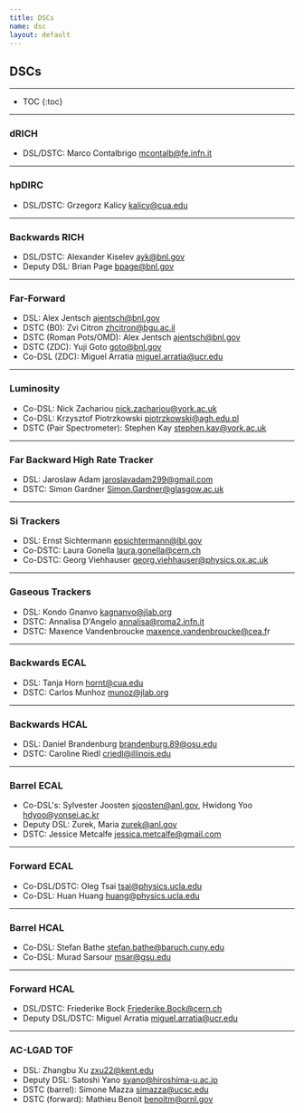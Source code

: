 ```yaml
---
title: DSCs
name: dsc
layout: default
---
```


<h2>DSCs</h2>

---

* TOC
{:toc}

---


### dRICH
* DSL/DSTC: Marco Contalbrigo <mcontalb@fe.infn.it>

---

### hpDIRC
* DSL/DSTC: Grzegorz Kalicy <kalicy@cua.edu>

---

### Backwards RICH
* DSL/DSTC: Alexander Kiselev <ayk@bnl.gov>
* Deputy DSL: Brian Page <bpage@bnl.gov>

---

### Far-Forward
* DSL: Alex Jentsch <ajentsch@bnl.gov>
* DSTC (B0): Zvi Citron <zhcitron@bgu.ac.il>
* DSTC (Roman Pots/OMD): Alex Jentsch <ajentsch@bnl.gov>
* DSTC (ZDC): Yuji Goto <goto@bnl.gov>
* Co-DSL (ZDC): Miguel Arratia <miguel.arratia@ucr.edu>

---

### Luminosity
* Co-DSL: Nick Zachariou <nick.zachariou@york.ac.uk>
* Co-DSL: Krzysztof Piotrzkowski <piotrzkowski@agh.edu.pl>
* DSTC (Pair Spectrometer): Stephen Kay <stephen.kay@york.ac.uk>

---

### Far Backward High Rate Tracker
* DSL: Jaroslaw Adam <jaroslavadam299@gmail.com>
* DSTC: Simon Gardner <Simon.Gardner@glasgow.ac.uk>

---

### Si Trackers
* DSL: Ernst Sichtermann <epsichtermann@lbl.gov>
* Co-DSTC: Laura Gonella <laura.gonella@cern.ch>
* Co-DSTC: Georg Viehhauser <georg.viehhauser@physics.ox.ac.uk>

---

### Gaseous Trackers
* DSL: Kondo Gnanvo <kagnanvo@jlab.org>
* DSTC: Annalisa D'Angelo <annalisa@roma2.infn.it>
* DSTC: Maxence Vandenbroucke <maxence.vandenbroucke@cea.f>r

---

### Backwards ECAL
* DSL: Tanja Horn <hornt@cua.edu>
* DSTC: Carlos Munhoz <munoz@jlab.org>

---

### Backwards HCAL
* DSL: Daniel Brandenburg <brandenburg.89@osu.edu>
* DSTC: Caroline Riedl <criedl@illinois.edu>

---

### Barrel ECAL
* Co-DSL's: Sylvester Joosten <sjoosten@anl.gov>, Hwidong Yoo <hdyoo@yonsei.ac.kr>
* Deputy DSL: Zurek, Maria <zurek@anl.gov>
* DSTC: Jessice Metcalfe <jessica.metcalfe@gmail.com>

---

### Forward ECAL
* Co-DSL/DSTC: Oleg Tsai <tsai@physics.ucla.edu>
* Co-DSL: Huan Huang <huang@physics.ucla.edu>

---

### Barrel HCAL
* Co-DSL: Stefan Bathe <stefan.bathe@baruch.cuny.edu>
* Co-DSL: Murad Sarsour <msar@gsu.edu>

---

### Forward HCAL
<a id="fhcal"></a>
* DSL/DSTC: Friederike Bock <Friederike.Bock@cern.ch>
* Deputy DSL/DSTC: Miguel Arratia <miguel.arratia@ucr.edu>

---

### AC-LGAD TOF
* DSL: Zhangbu Xu <zxu22@kent.edu>
* Deputy DSL: Satoshi Yano <syano@hiroshima-u.ac.jp>
* DSTC (barrel): Simone Mazza <simazza@ucsc.edu>
* DSTC (forward): Mathieu Benoit <benoitm@ornl.gov>
